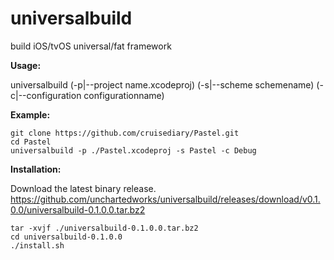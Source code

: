 # universalbuild
build iOS/tvOS universal/fat framework

**Usage:**

universalbuild (-p|--project name.xcodeproj) (-s|--scheme schemename)
                          (-c|--configuration configurationname)

**Example:**

    git clone https://github.com/cruisediary/Pastel.git
    cd Pastel
    universalbuild -p ./Pastel.xcodeproj -s Pastel -c Debug
    
**Installation:**

Download the latest binary release.
https://github.com/unchartedworks/universalbuild/releases/download/v0.1.0.0/universalbuild-0.1.0.0.tar.bz2

    tar -xvjf ./universalbuild-0.1.0.0.tar.bz2
    cd universalbuild-0.1.0.0
    ./install.sh

